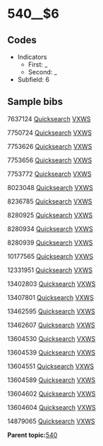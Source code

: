 # 540\_\_$6

## Codes

-   Indicators
    -   First: \_
    -   Second: \_
-   Subfield: 6

## Sample bibs

7637124 [Quicksearch](https://search.library.yale.edu/catalog/7637124) [VXWS](http://prodorbis.library.yale.edu:7014/vxws/GetHoldingsService?bibId=7637124)

7750724 [Quicksearch](https://search.library.yale.edu/catalog/7750724) [VXWS](http://prodorbis.library.yale.edu:7014/vxws/GetHoldingsService?bibId=7750724)

7753626 [Quicksearch](https://search.library.yale.edu/catalog/7753626) [VXWS](http://prodorbis.library.yale.edu:7014/vxws/GetHoldingsService?bibId=7753626)

7753656 [Quicksearch](https://search.library.yale.edu/catalog/7753656) [VXWS](http://prodorbis.library.yale.edu:7014/vxws/GetHoldingsService?bibId=7753656)

7753772 [Quicksearch](https://search.library.yale.edu/catalog/7753772) [VXWS](http://prodorbis.library.yale.edu:7014/vxws/GetHoldingsService?bibId=7753772)

8023048 [Quicksearch](https://search.library.yale.edu/catalog/8023048) [VXWS](http://prodorbis.library.yale.edu:7014/vxws/GetHoldingsService?bibId=8023048)

8236785 [Quicksearch](https://search.library.yale.edu/catalog/8236785) [VXWS](http://prodorbis.library.yale.edu:7014/vxws/GetHoldingsService?bibId=8236785)

8280925 [Quicksearch](https://search.library.yale.edu/catalog/8280925) [VXWS](http://prodorbis.library.yale.edu:7014/vxws/GetHoldingsService?bibId=8280925)

8280934 [Quicksearch](https://search.library.yale.edu/catalog/8280934) [VXWS](http://prodorbis.library.yale.edu:7014/vxws/GetHoldingsService?bibId=8280934)

8280939 [Quicksearch](https://search.library.yale.edu/catalog/8280939) [VXWS](http://prodorbis.library.yale.edu:7014/vxws/GetHoldingsService?bibId=8280939)

10177565 [Quicksearch](https://search.library.yale.edu/catalog/10177565) [VXWS](http://prodorbis.library.yale.edu:7014/vxws/GetHoldingsService?bibId=10177565)

12331951 [Quicksearch](https://search.library.yale.edu/catalog/12331951) [VXWS](http://prodorbis.library.yale.edu:7014/vxws/GetHoldingsService?bibId=12331951)

13402803 [Quicksearch](https://search.library.yale.edu/catalog/13402803) [VXWS](http://prodorbis.library.yale.edu:7014/vxws/GetHoldingsService?bibId=13402803)

13407801 [Quicksearch](https://search.library.yale.edu/catalog/13407801) [VXWS](http://prodorbis.library.yale.edu:7014/vxws/GetHoldingsService?bibId=13407801)

13462595 [Quicksearch](https://search.library.yale.edu/catalog/13462595) [VXWS](http://prodorbis.library.yale.edu:7014/vxws/GetHoldingsService?bibId=13462595)

13462607 [Quicksearch](https://search.library.yale.edu/catalog/13462607) [VXWS](http://prodorbis.library.yale.edu:7014/vxws/GetHoldingsService?bibId=13462607)

13604530 [Quicksearch](https://search.library.yale.edu/catalog/13604530) [VXWS](http://prodorbis.library.yale.edu:7014/vxws/GetHoldingsService?bibId=13604530)

13604539 [Quicksearch](https://search.library.yale.edu/catalog/13604539) [VXWS](http://prodorbis.library.yale.edu:7014/vxws/GetHoldingsService?bibId=13604539)

13604551 [Quicksearch](https://search.library.yale.edu/catalog/13604551) [VXWS](http://prodorbis.library.yale.edu:7014/vxws/GetHoldingsService?bibId=13604551)

13604589 [Quicksearch](https://search.library.yale.edu/catalog/13604589) [VXWS](http://prodorbis.library.yale.edu:7014/vxws/GetHoldingsService?bibId=13604589)

13604602 [Quicksearch](https://search.library.yale.edu/catalog/13604602) [VXWS](http://prodorbis.library.yale.edu:7014/vxws/GetHoldingsService?bibId=13604602)

13604604 [Quicksearch](https://search.library.yale.edu/catalog/13604604) [VXWS](http://prodorbis.library.yale.edu:7014/vxws/GetHoldingsService?bibId=13604604)

14879065 [Quicksearch](https://search.library.yale.edu/catalog/14879065) [VXWS](http://prodorbis.library.yale.edu:7014/vxws/GetHoldingsService?bibId=14879065)

**Parent topic:**[540](../../tags/540/540.md)

